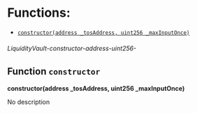 # Functions:

 - [`constructor(address _tosAddress, uint256 _maxInputOnce)`](#LiquidityVault-constructor-address-uint256-)

###### *LiquidityVault-constructor-address-uint256-*

## Function `constructor`

**constructor(address _tosAddress, uint256 _maxInputOnce)**

No description

